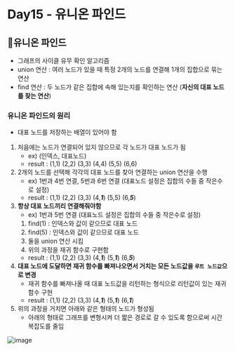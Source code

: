 # Day15 - 유니온 파인드
## 📌유니온 파인드
- 그래프의 사이클 유무 확인 알고리즘
- union 연산 : 여러 노드가 있을 때 특정 2개의 노드를 연결해 1개의 집합으로 묶는 연산
- find 연산 : 두 노드가 같은 집합에 속해 있는지를 확인하는 연산 (**자신의 대표 노드를 찾는 연산**)

### 유니온 파인드의 원리
- 대표 노드를 저장하는 배열이 있어야 함
1. 처음에는 노드가 연결되어 있지 않으므로 각 노드가 대표 노드가 됨
   - ex) (인덱스, 대표노드)
   - result : (1,1) (2,2) (3,3) (4,4) (5,5) (6,6)
2. 2개의 노드를 선택해 각각의 대표 노드를 찾아 연결하는 union 연산을 수행
   - ex) 1번과 4번 연결, 5번과 6번 연결 (대표노드 설정은 집합의 수들 중 작은수로 설정)
   - result : (1,1) (2,2) (3,3) (4,***1***) (5,5) (6,***5***)
3. **항상 대표 노드끼리 연결해줘야함**
   - ex) 1번과 5번 연결 (대표노드 설정은 집합의 수들 중 작은수로 설정)
   1. find(1) : 인덱스와 값이 같으므로 대표 노드
   2. find(5) : 인덱스와 값이 같으므로 대표 노드
   3. 둘을 union 연산 시킴
   4. 위의 과정을 재귀 함수로 구현함
   - result : (1,1) (2,2) (3,3) (4,***1***) (5,***1***) (6,***5***)
4. **대표 노드에 도달하면 재귀 함수를 빠져나오면서 거치는 모든 노드값을 `루트 노드값`으로 변경**
   - 재귀 함수를 빠져나올 때 대표 노드값을 리턴하는 형식으로 리턴값이 있는 재귀함수 구현
   - result : (1,1) (2,2) (3,3) (4,***1***) (5,***1***) (6,***1***)
5. 위의 과정을 거치면 아래와 같은 형태의 노드가 형성됨
   - 아래의 형태로 그래프를 변형시켜 더 짧은 경로로 갈 수 있도록 함으로써 시간 복잡도를 줄임

![image](https://github.com/newnyee/saving/assets/121937711/edc60cfb-07ec-4c2d-a475-ff9eb79d8f3c)